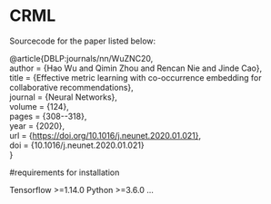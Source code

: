 # CRML
Sourcecode for the paper listed below:

@article{DBLP:journals/nn/WuZNC20,                                                                                                                                                
  author    = {Hao Wu and Qimin Zhou and Rencan Nie and Jinde Cao},                                                                                                                
  title     = {Effective metric learning with co-occurrence embedding for collaborative recommendations},                                                                           
  journal   = {Neural Networks},                                                                                                                                                   
  volume    = {124},                                                                                                                                                               
  pages     = {308--318},                                                                                                                                                           
  year      = {2020},                                                                                                                                                              
  url       = {https://doi.org/10.1016/j.neunet.2020.01.021},                                                                                                                      
  doi       = {10.1016/j.neunet.2020.01.021}                                                                                                                                       
}

#requirements for installation

Tensorflow >=1.14.0
Python >=3.6.0
...
